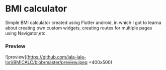 # BMI calculator

Simple BMI calculator created using Flutter android, in which I got to learna about creating own custom widgets, creating routes for multiple pages using Navigator,etc.

### Preview

![preview](https://github.com/lala-lala-lori/BMICALC/blob/master/preview.jpeg =400x500)

